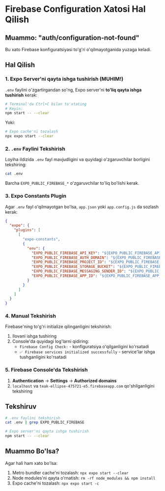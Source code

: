 # Firebase Configuration Xatosi Hal Qilish

## Muammo: "auth/configuration-not-found"

Bu xato Firebase konfiguratsiyasi to'g'ri o'qilmayotganida yuzaga keladi.

## Hal Qilish

### 1. Expo Server'ni qayta ishga tushirish (MUHIM!)

`.env` faylini o'zgartirgandan so'ng, Expo server'ni **to'liq qayta ishga tushirish** kerak:

```bash
# Terminal'da Ctrl+C bilan to'xtating
# Keyin:
npm start -- --clear
```

Yoki:

```bash
# Expo cache'ni tozalash
npx expo start --clear
```

### 2. `.env` Faylini Tekshirish

Loyiha ildizida `.env` fayl mavjudligini va quyidagi o'zgaruvchilar borligini tekshiring:

```bash
cat .env
```

Barcha `EXPO_PUBLIC_FIREBASE_*` o'zgaruvchilar to'liq bo'lishi kerak.

### 3. Expo Constants Plugin

Agar `.env` fayl o'qilmayotgan bo'lsa, `app.json` yoki `app.config.js` da sozlash kerak:

```json
{
  "expo": {
    "plugins": [
      [
        "expo-constants",
        {
          "env": {
            "EXPO_PUBLIC_FIREBASE_API_KEY": "${EXPO_PUBLIC_FIREBASE_API_KEY}",
            "EXPO_PUBLIC_FIREBASE_AUTH_DOMAIN": "${EXPO_PUBLIC_FIREBASE_AUTH_DOMAIN}",
            "EXPO_PUBLIC_FIREBASE_PROJECT_ID": "${EXPO_PUBLIC_FIREBASE_PROJECT_ID}",
            "EXPO_PUBLIC_FIREBASE_STORAGE_BUCKET": "${EXPO_PUBLIC_FIREBASE_STORAGE_BUCKET}",
            "EXPO_PUBLIC_FIREBASE_MESSAGING_SENDER_ID": "${EXPO_PUBLIC_FIREBASE_MESSAGING_SENDER_ID}",
            "EXPO_PUBLIC_FIREBASE_APP_ID": "${EXPO_PUBLIC_FIREBASE_APP_ID}"
          }
        }
      ]
    ]
  }
}
```

### 4. Manual Tekshirish

Firebase'ning to'g'ri initialize qilinganligini tekshirish:

1. Ilovani ishga tushiring
2. Console'da quyidagi log'larni qidiring:
   - `Firebase Config Check:` - konfiguratsiya o'qilganligini ko'rsatadi
   - `✅ Firebase services initialized successfully` - service'lar ishga tushganligini ko'rsatadi

### 5. Firebase Console'da Tekshirish

1. **Authentication** → **Settings** → **Authorized domains**
2. `localhost` va `teak-ellipse-475721-e5.firebaseapp.com` qo'shilganligini tekshiring

## Tekshiruv

```bash
# .env faylini tekshirish
cat .env | grep EXPO_PUBLIC_FIREBASE

# Expo server'ni qayta ishga tushirish
npm start -- --clear
```

## Muammo Bo'lsa?

Agar hali ham xato bo'lsa:

1. Metro bundler cache'ni tozalash: `npx expo start --clear`
2. Node modules'ni qayta o'rnatish: `rm -rf node_modules && npm install`
3. Expo cache'ni tozalash: `npx expo start -c`

